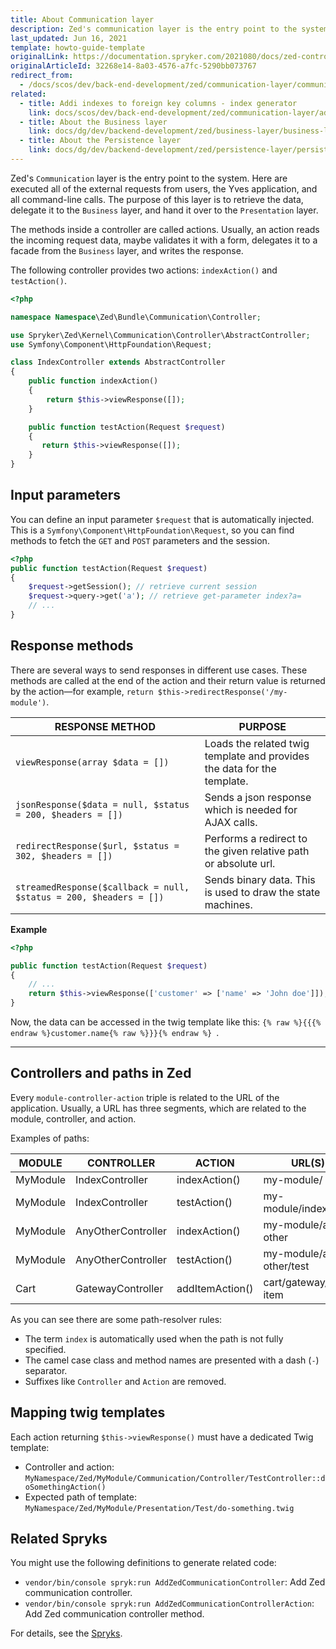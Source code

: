 ```yaml
---
title: About Communication layer
description: Zed's communication layer is the entry point to the system. Here are executed all of the external requests from users, the Yves-application and all command-line calls. The purpose of this layer is to retrieve the data, delegate to the business layer and to handover it to the presentation layer.
last_updated: Jun 16, 2021
template: howto-guide-template
originalLink: https://documentation.spryker.com/2021080/docs/zed-controllers-actions
originalArticleId: 32268e14-8a03-4576-a7fc-5290bb073767
redirect_from:
  - /docs/scos/dev/back-end-development/zed/communication-layer/communication-layer.html
related:
  - title: Addi indexes to foreign key columns - index generator
    link: docs/scos/dev/back-end-development/zed/communication-layer/adding-indexes-to-foreign-key-columns-index-generator.html
  - title: About the Business layer
    link: docs/dg/dev/backend-development/zed/business-layer/business-layer.html
  - title: About the Persistence layer
    link: docs/dg/dev/backend-development/zed/persistence-layer/persistence-layer.html
---
```


Zed's `Communication` layer is the entry point to the system. Here are executed all of the external requests from users, the Yves application, and all command-line calls. The purpose of this layer is to retrieve the data, delegate it to the `Business` layer, and hand it over to the `Presentation` layer.

The methods inside a controller are called actions. Usually, an action reads the incoming request data, maybe validates it with a form, delegates it to a facade from the `Business` layer, and writes the response.

The following controller provides two actions: `indexAction()` and `testAction()`.

```php
<?php

namespace Namespace\Zed\Bundle\Communication\Controller;

use Spryker\Zed\Kernel\Communication\Controller\AbstractController;
use Symfony\Component\HttpFoundation\Request;

class IndexController extends AbstractController
{
    public function indexAction()
    {
        return $this->viewResponse([]);
    }

    public function testAction(Request $request)
    {
       return $this->viewResponse([]);
    }
}
```

## Input parameters

You can define an input parameter `$request` that is automatically injected. This is a `Symfony\Component\HttpFoundation\Request`, so you can find methods to fetch the `GET` and `POST` parameters and the session.

```php
<?php
public function testAction(Request $request)
{
    $request->getSession(); // retrieve current session
    $request->query->get('a'); // retrieve get-parameter index?a=
    // ...
}
```

## Response methods

There are several ways to send responses in different use cases. These methods are called at the end of the action and their return value is returned by the action—for example, `return $this->redirectResponse('/my-module')`.

| RESPONSE METHOD | PURPOSE |
| --- | --- |
|  `viewResponse(array $data = [])` | Loads the related twig template and provides the data for the template. |
| `jsonResponse($data = null, $status = 200, $headers = [])` | Sends a json response which is needed for AJAX calls. |
| `redirectResponse($url, $status = 302, $headers = [])` | Performs a redirect to the given relative path or absolute url. |
| `streamedResponse($callback = null, $status = 200, $headers = [])` | Sends binary data. This is used to draw the state machines. |

**Example**

```php
<?php

public function testAction(Request $request)
{
    // ...
    return $this->viewResponse(['customer' => ['name' => 'John doe']]);
}
```

Now, the data can be accessed in the twig template like this: `{% raw %}{{{% endraw %}customer.name{% raw %}}}{% endraw %} `.

***

## Controllers and paths in Zed

Every `module-controller-action` triple is related to the URL of the application. Usually, a URL has three segments, which are related to the module, controller, and action.

Examples of paths:

| MODULE | CONTROLLER | ACTION | URL(S) |
| --- | --- | --- | --- |
| MyModule | IndexController | indexAction() | my-module/ |
| MyModule | IndexController | testAction() | my-module/index/test |
| MyModule | AnyOtherController | indexAction() | my-module/any-other |
| MyModule | AnyOtherController | testAction() | my-module/any-other/test |
| Cart | GatewayController | addItemAction() | cart/gateway/add-item |

As you can see there are some path-resolver rules:

* The term `index` is automatically used when the path is not fully specified.
* The camel case class and method names are presented with a dash (`-`) separator.
* Suffixes like `Controller` and `Action` are removed.

## Mapping twig templates

Each action returning `$this->viewResponse()` must have a dedicated Twig template:

* Controller and action:
`MyNamespace/Zed/MyModule/Communication/Controller/TestController::doSomethingAction()`
* Expected path of template:
`MyNamespace/Zed/MyModule/Presentation/Test/do-something.twig`

## Related Spryks

You might use the following definitions to generate related code:

* `vendor/bin/console spryk:run AddZedCommunicationController`: Add Zed communication controller.
* `vendor/bin/console spryk:run AddZedCommunicationControllerAction`: Add Zed communication controller method.

For details, see the [Spryks](/docs/dg/dev/sdks/sdk/spryks/spryks.html).
